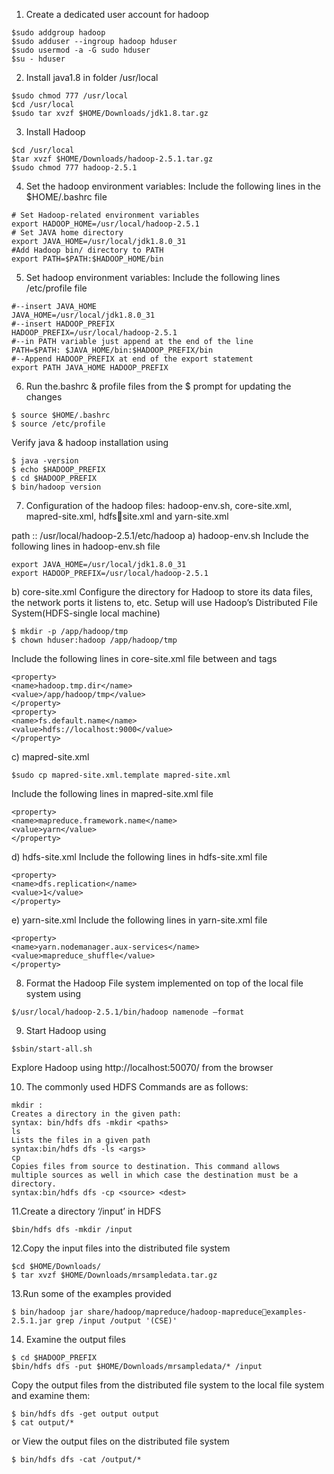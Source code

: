 1. Create a dedicated user account for hadoop
```
$sudo addgroup hadoop
$sudo adduser --ingroup hadoop hduser
$sudo usermod -a -G sudo hduser
$su - hduser
```
2. Install java1.8 in folder /usr/local
```
$sudo chmod 777 /usr/local
$cd /usr/local
$sudo tar xvzf $HOME/Downloads/jdk1.8.tar.gz
```
3. Install Hadoop
```
$cd /usr/local
$tar xvzf $HOME/Downloads/hadoop-2.5.1.tar.gz
$sudo chmod 777 hadoop-2.5.1
```
4. Set the hadoop environment variables: Include the following lines in the
$HOME/.bashrc file
```
# Set Hadoop-related environment variables 
export HADOOP_HOME=/usr/local/hadoop-2.5.1
# Set JAVA home directory
export JAVA_HOME=/usr/local/jdk1.8.0_31
#Add Hadoop bin/ directory to PATH
export PATH=$PATH:$HADOOP_HOME/bin
```
5. Set hadoop environment variables: Include the following lines /etc/profile file
```
#--insert JAVA_HOME 
JAVA_HOME=/usr/local/jdk1.8.0_31 
#--insert HADOOP_PREFIX
HADOOP_PREFIX=/usr/local/hadoop-2.5.1
#--in PATH variable just append at the end of the line 
PATH=$PATH: $JAVA_HOME/bin:$HADOOP_PREFIX/bin
#--Append HADOOP_PREFIX at end of the export statement 
export PATH JAVA_HOME HADOOP_PREFIX
```
6. Run the.bashrc & profile files from the $ prompt for updating the changes
```
$ source $HOME/.bashrc
$ source /etc/profile
```
Verify java & hadoop installation using
```
$ java -version
$ echo $HADOOP_PREFIX
$ cd $HADOOP_PREFIX
$ bin/hadoop version
```
7. Configuration of the hadoop files: hadoop-env.sh, core-site.xml, mapred-site.xml, hdfssite.xml and yarn-site.xml

path :: /usr/local/hadoop-2.5.1/etc/hadoop
a) hadoop-env.sh
Include the following lines in hadoop-env.sh file
```
export JAVA_HOME=/usr/local/jdk1.8.0_31
export HADOOP_PREFIX=/usr/local/hadoop-2.5.1
```
b) core-site.xml
Configure the directory for Hadoop to store its data files, the network ports it listens to, etc. Setup will use Hadoop’s Distributed File System(HDFS-single local machine)
```
$ mkdir -p /app/hadoop/tmp
$ chown hduser:hadoop /app/hadoop/tmp
```
Include the following lines in core-site.xml file between <configuration> and </configuration> tags
```
<property>
<name>hadoop.tmp.dir</name>
<value>/app/hadoop/tmp</value>
</property>
<property>
<name>fs.default.name</name>
<value>hdfs://localhost:9000</value>
</property>
```
c) mapred-site.xml
```
$sudo cp mapred-site.xml.template mapred-site.xml
```
Include the following lines in mapred-site.xml file
```
<property>
<name>mapreduce.framework.name</name>
<value>yarn</value>
</property>
```
d) hdfs-site.xml
Include the following lines in hdfs-site.xml file
```
<property>
<name>dfs.replication</name>
<value>1</value>
</property>
```
e) yarn-site.xml
Include the following lines in yarn-site.xml file
```
<property>
<name>yarn.nodemanager.aux-services</name>
<value>mapreduce_shuffle</value>
</property>
```
8. Format the Hadoop File system implemented on top of the local file system using
```
$/usr/local/hadoop-2.5.1/bin/hadoop namenode –format
```
9. Start Hadoop using
```
$sbin/start-all.sh
```
Explore Hadoop using http://localhost:50070/ from the browser

10. The commonly used HDFS Commands are as follows:
```
mkdir :
Creates a directory in the given path:
syntax: bin/hdfs dfs -mkdir <paths>
ls
Lists the files in a given path 
syntax:bin/hdfs dfs -ls <args> 
cp
Copies files from source to destination. This command allows 
multiple sources as well in which case the destination must be a 
directory.
syntax:bin/hdfs dfs -cp <source> <dest>
```
11.Create a directory ‘/input’ in HDFS
```
$bin/hdfs dfs -mkdir /input
```
12.Copy the input files into the distributed file system
```
$cd $HOME/Downloads/
$ tar xvzf $HOME/Downloads/mrsampledata.tar.gz
```
13.Run some of the examples provided
```
$ bin/hadoop jar share/hadoop/mapreduce/hadoop-mapreduceexamples-2.5.1.jar grep /input /output '(CSE)'
```
14. Examine the output files
```
$ cd $HADOOP_PREFIX
$bin/hdfs dfs -put $HOME/Downloads/mrsampledata/* /input
```
Copy the output files from the distributed file system to the local file system and 
examine them:
```
$ bin/hdfs dfs -get output output
$ cat output/*
```
or
View the output files on the distributed file system
```
$ bin/hdfs dfs -cat /output/*
```
